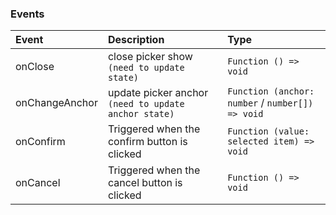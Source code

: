 ### Events

| Event          | Description                                          | Type                                             |
| :------------- | :--------------------------------------------------- | :----------------------------------------------- |
| onClose        | close picker show `(need to update state)`           | `Function () => void`                            |
| onChangeAnchor | update picker anchor `(need to update anchor state)` | `Function (anchor: number` / `number[]) => void` |
| onConfirm      | Triggered when the confirm button is clicked         | `Function (value: selected item) => void`        |
| onCancel       | Triggered when the cancel button is clicked          | `Function () => void`                            |
